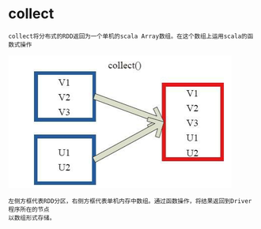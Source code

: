 # collect

    collect将分布式的RDD返回为一个单机的scala Array数组。在这个数组上运用scala的函数式操作
![image](https://github.com/williamzhang11/fastBigData/blob/master/src/main/java/com/xiu/fastBigData/collect/image/collect.jpg)

    左侧方框代表RDD分区，右侧方框代表单机内存中数组。通过函数操作，将结果返回到Driver程序所在的节点
    以数组形式存储。